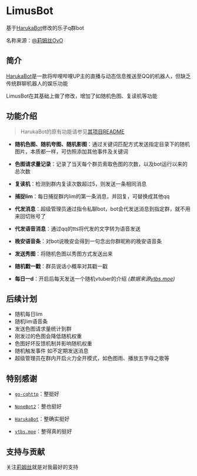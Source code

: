 # LimusBot

基于[HarukaBot](https://github.com/SK-415/HarukaBot)修改的乐子q群bot

名称来源：[@莉姆丝OvO](https://space.bilibili.com/664047468)

## 简介

[HarukaBot](https://github.com/SK-415/HarukaBot)是一款将哔哩哔哩UP主的直播与动态信息推送至QQ的机器人，但缺乏传统群聊机器人的娱乐功能

LimusBot在其基础上做了修改，增加了如随机色图、复读机等功能

## 功能介绍

> HarukaBot的原有功能请参见[其项目README](https://github.com/SK-415/HarukaBot/blob/master/README.md)

- **随机色图、随机夸图、随机影图**：通过关键词匹配方式发送指定目录下的随机图片，本质都一样，可仿照添加其他事件及关键词

- **色图请求量记录**：记录了当天每个群员索取色图的次数，以及bot运行以来的总次数

- **复读机**：检测到群内复读次数超过5，则发送一条相同消息

- **捕捉lim**：每日捕捉群内lim的第一条消息，并回复，可替换成其他qq

- **代发消息**：超级管理员通过指令私聊bot，bot会代发送消息到指定群，就不用来回切账号了

- **代发语音消息**：通过qq的tts将代发的文字转为语音发送

- **晚安语音条**：对bot说晚安会得到一句念出你群昵称的晚安语音条

- **发送秀图**：将随机色图以秀图方式发送出来

- **随机戳一戳**：群员说话小概率对其戳一戳

- **每日一d**：开启后每天发送一个随机vtuber的介绍 _(数据来源[vtbs.moe](https://github.com/dd-center/vtbs.moe))_

## 后续计划

- 随机每日lim
- 随机lim语音条
- 发送色图请求量统计到群
- 刚发过的色图会降低随机权重
- 色图好坏反馈机制并影响随机权重
- 随机触发事件 如不定期发送消息
- 超级管理员在群内开启火力全开模式，如色图雨、播放五字母之歌等

## 特别感谢

- [`go-cqhttp`](https://github.com/Mrs4s/go-cqhttp)：整挺好

- [`NoneBot2`](https://github.com/nonebot/nonebot2)：整也挺好

- [`HarukaBot`](https://github.com/SK-415/HarukaBot)：整确实挺好

- [`vtbs.moe`](https://github.com/dd-center/vtbs.moe)：整得真的挺好

## 支持与贡献

关注[莉姆丝](https://space.bilibili.com/664047468)就是对我最好的支持
